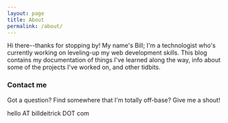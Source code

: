 ```yaml
---
layout: page
title: About
permalink: /about/
---
```


Hi there--thanks for stopping by! My name's Bill; I'm a technologist who's currently working on leveling-up my web development skills. This blog contains my documentation of things I've learned along the way, info about some of the projects I've worked on, and other tidbits.

### Contact me

Got a question? Find somewhere that I'm totally off-base? Give me a shout!

hello AT billdeitrick DOT com
